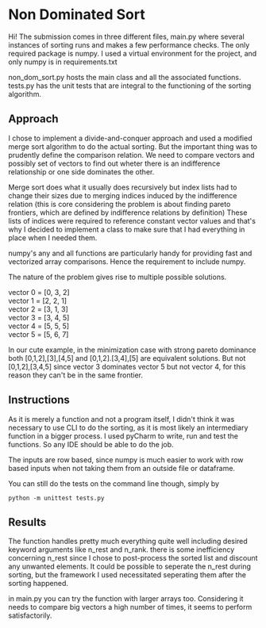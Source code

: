 # Non Dominated Sort

Hi!
The submission comes in three different files, main.py where several instances of sorting runs and makes a few performance checks.
The only required package is numpy. I used a virtual environment for the project, and only numpy is in requirements.txt

non_dom_sort.py hosts the main class and all the associated functions.
tests.py has the unit tests that are integral to the functioning of the sorting algorithm.


## Approach

I chose to implement a divide-and-conquer approach and used a modified merge sort algorithm to do the actual sorting. But the important thing was 
to prudently define the comparison relation. We need to compare vectors and possibly set of vectors to find out wheter there is an indifference 
relationship or one side dominates the other.

Merge sort does what it usually does recursively but index lists had to change their sizes due to merging indices induced by the indifference relation (this is core considering the problem is about 
finding pareto frontiers, which are defined by indifference relations by definition)
These lists of indices were required to reference constant vector values and that's why I decided to implement a class to make sure that I had everything in place when I needed them.

numpy's any and all functions are particularly handy for providing fast and vectorized array comparisons. Hence the requirement to include numpy.

The nature of the problem gives rise to multiple possible solutions.

vector 0 = [0, 3, 2] \
vector 1 = [2, 2, 1] \
vector 2 = [3, 1, 3] \
vector 3 = [3, 4, 5] \
vector 4 = [5, 5, 5] \
vector 5 = [5, 6, 7] 


In our cute example, in the minimization case with strong pareto dominance both [0,1,2],[3],[4,5] and [0,1,2].[3,4],[5] are equivalent solutions.
But not [0,1,2],[3,4,5] since vector 3 dominates vector 5 but not vector 4, for this reason they can't be in the same frontier.

## Instructions

As it is merely a function and not a program itself, I didn't think it was necessary to use CLI to do the sorting, as it is most likely an intermediary function in a bigger process.
I used pyCharm to write, run and test the functions. So any IDE should be able to do the job.

The inputs are row based, since numpy is much easier to work with row based inputs when not taking them from an outside file or dataframe.

You can still do the tests on the command line though, simply by

```
python -m unittest tests.py 
```


## Results

The function handles pretty much everything quite well including desired keyword arguments like n_rest and n_rank.
there is some inefficiency concerning n_rest since I chose to post-process the sorted list and discount any unwanted elements.
It could be possible to seperate the n_rest during sorting, but the framework I used necessitated seperating them after the sorting happened.

in main.py you can try the function with larger arrays too. Considering it needs to compare big vectors a high number of times, it seems to perform satisfactorily.

